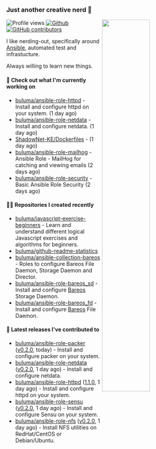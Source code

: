 ### Just another creative nerd 👋


![Profile views](https://gpvc.arturio.dev/buluma) <a href="https://gitstats.me/buluma">
  <img align="right" src="https://github-readme-stats.vercel.app/api?username=buluma&theme=gotham&show_icons=true" width="50%"/>
</a>
[![Github](https://img.shields.io/badge/-buluma-black?style=flat&labelColor=black&logo=github&logoColor=white&include_all_commits=true&count_private=true)](https://gitstats.me/buluma)
[![GitHub contributors](https://img.shields.io/github/contributors/buluma/badges.svg)](https://GitHub.com/buluma/badges/graphs/contributors/)

I like nerding-out, specifically around [Ansible](https://github.com/ansible/ansible), automated test and infrastucture.

Always willing to learn new things.

#### 👷 Check out what I'm currently working on

- [buluma/ansible-role-httpd](https://github.com/buluma/ansible-role-httpd) - Install and configure httpd on your system. (1 day ago)
- [buluma/ansible-role-netdata](https://github.com/buluma/ansible-role-netdata) - Install and configure netdata. (1 day ago)
- [ShadowNet-KE/Dockerfiles](https://github.com/ShadowNet-KE/Dockerfiles) -  (1 day ago)
- [buluma/ansible-role-mailhog](https://github.com/buluma/ansible-role-mailhog) - Ansible Role - MailHog for catching and viewing emails (2 days ago)
- [buluma/ansible-role-security](https://github.com/buluma/ansible-role-security) - Basic Ansible Role Security (2 days ago)

#### 👨‍💻 Repositories I created recently

- [buluma/javascript-exercise-beginners](https://github.com/buluma/javascript-exercise-beginners) - Learn and understand different logical Javascript exercises and algorithms for beginners.
- [buluma/github-readme-statistics](https://github.com/buluma/github-readme-statistics)
- [buluma/ansible-collection-bareos](https://github.com/buluma/ansible-collection-bareos) - Roles to configure Bareos File Daemon, Storage Daemon and Director.
- [buluma/ansible-role-bareos_sd](https://github.com/buluma/ansible-role-bareos_sd) - Install and configure [Bareos](https://www.bareos.com/) Storage Daemon.
- [buluma/ansible-role-bareos_fd](https://github.com/buluma/ansible-role-bareos_fd) - Install and configure [Bareos](https://www.bareos.com/) File Daemon.

#### 🚀 Latest releases I've contributed to

- [buluma/ansible-role-packer](https://github.com/buluma/ansible-role-packer) ([v0.2.0](https://github.com/buluma/ansible-role-packer/releases/tag/v0.2.0), today) - Install and configure packer on your system.
- [buluma/ansible-role-netdata](https://github.com/buluma/ansible-role-netdata) ([v0.2.0](https://github.com/buluma/ansible-role-netdata/releases/tag/v0.2.0), 1 day ago) - Install and configure netdata.
- [buluma/ansible-role-httpd](https://github.com/buluma/ansible-role-httpd) ([1.1.0](https://github.com/buluma/ansible-role-httpd/releases/tag/1.1.0), 1 day ago) - Install and configure httpd on your system.
- [buluma/ansible-role-sensu](https://github.com/buluma/ansible-role-sensu) ([v0.2.0](https://github.com/buluma/ansible-role-sensu/releases/tag/v0.2.0), 1 day ago) - Install and configure Sensu on your system.
- [buluma/ansible-role-nfs](https://github.com/buluma/ansible-role-nfs) ([v0.2.0](https://github.com/buluma/ansible-role-nfs/releases/tag/v0.2.0), 1 day ago) - Install NFS utilities on RedHat/CentOS or Debian/Ubuntu.


